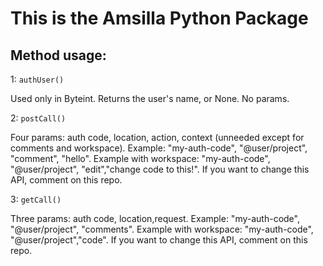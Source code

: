 # This is the Amsilla Python Package
## Method usage:

1: `authUser()`

Used only in Byteint. Returns the user's name, or None. No params.

2: `postCall()`

Four params: auth code, location, action, context (unneeded except for comments and workspace).
Example: "my-auth-code", "@user/project", "comment", "hello".
Example with workspace: "my-auth-code", "@user/project", "edit","change code to this!".
If you want to change this API, comment on this repo.

3: `getCall()`

Three params: auth code, location,request.
Example: "my-auth-code", "@user/project", "comments".
Example with workspace: "my-auth-code", "@user/project","code".
If you want to change this API, comment on this repo.
